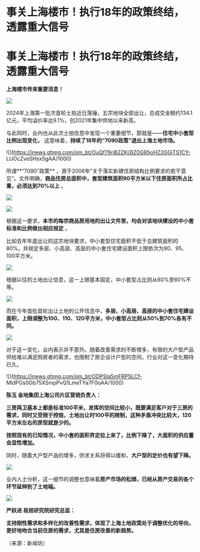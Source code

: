 # 事关上海楼市！执行18年的政策终结，透露重大信号

# 事关上海楼市！执行18年的政策终结，透露重大信号

**上海楼市传来重要消息！**

![](https://inews.gtimg.com/om_bt/OW7PCwpml4o7BXMFN2iFk2nqTecsmrSlYp2hmdcbluWlMAA/1000)

2024年上海第一批次首轮土拍近日落锤，五宗地块全部出让，总成交金额约134.1亿元，平均溢价率达9.1%，创2021年集中供地以来新高。

与此同时，业内也从此次土拍信息中发现一个重要细节，那就是——**住宅中小套型比例出现变化，**
这意味着，**持续了18年的“7090政策”退出上海土地市场。**

![](https://inews.gtimg.com/om_bt/OuQf79nB2ZKj3IZ0G85oHZ2GGjTS1CY-
LUOcZvoSHsx5gAA/1000)

所谓**“7090”政策**
，源于2006年“关于落实新建住房结构比例要求的若干意见”。文件明确，**商品住房总面积中，套型建筑面积90平方米以下住房面积所占比重，必须达到70%以上**
。

![](https://inews.gtimg.com/om_bt/OJvR_hIWETtbQy9h13NzZjYVaIUv7EdQtTMcwFm6erjSsAA/1000)

![](https://inews.gtimg.com/om_bt/Ovb8Wh_I9lsFwmeczaagFNfcSfqSFSzUyHU-4kBv8STBUAA/1000)

根据这一要求，**本市的每宗商品房用地的出让文件里，均会对该地块建设的中小套标准和比例做出相应规定** 。

比如去年年底出让的这宗地块要求，中小套型住宅面积不低于总建筑面积的80%，并规定多层、小高层、高层的中小套住宅建设面积上限依次为90、95、100平方米。

![](https://inews.gtimg.com/om_bt/OBqAVqw1GQSizHlzzaxLKltJtbKYU8XEvSQ_N9RSLenjIAA/1000)

根据以往的土地出让信息，这一上限基本固定，中小套型占比则从60%至80%不等。

![](https://inews.gtimg.com/om_bt/ON91IMFJJl52pWwj6smHBNgyq_GDi1tsSLLI6QhS6sZ6MAA/1000)

而在今年首批首轮出让土地的公开信息中，**多层、小高层、高层的中小套住宅建设面积，上限调整为100、110、120平方米，中小套型占比则从50%到70%各有不同。**

![](https://inews.gtimg.com/om_bt/OnZar78dnGDCw2EWjhCDGbmNcSCxIK9h05ZRGAO0MhulkAA/1000)

对于这一变化，业内表示并不意外。随着改善需求的不断增多，有限的大户型产品供给难以满足购房者的需求，也限制了房企设计户型的空间，行业对这一变化期待已久。

![](https://inews.gtimg.com/om_bt/ODPSIa5mFRPSLCf-
MldPGs0Gb75XSmpPvQ1LmeTYa7F0oAA/1000)

**陈玉 金地集团上海公司片区营销负责人：**

**三房两卫基本上都是标准100平米，发挥的空间比较小，既要满足客户对于三房的需求，同时又受限于控规，土地出让时100平的限制，这种矛盾冲突比较大，120平方米左右的房型就是少的。**

**按照现有的已知情况，中小套的面积界定拉上来了，比例下降了，大面积的供应量会显性增加。**

同时，随着大户型产品的增多，供求关系将得以缓和，**大户型的定价也有望下降。**

![](https://inews.gtimg.com/om_bt/OTX8sL4MNTzSYT4MzRXxEnQLhSzg1DXTliGviWRIOMQVcAA/1000)

业内人士分析，这一细节的调整也意味着**房产市场的松绑，已经从房产交易的各个环节延伸到了土地端。**

![](https://inews.gtimg.com/om_bt/OJzFgtMi6WZB9LEZaI0wTZxyt7TKnRKiAFQAhGbMo2lC0AA/1000)

**严跃进 易居研究院研究总监：**

**支持刚性需求和多样化的改善性需求，体现了上海土地政策处于调整优化的导向，更好地吻合当前住房的需求，尤其是住房改善的新趋势。**

（来源：新闻坊）

